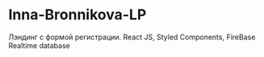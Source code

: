 # Inna-Bronnikova-LP
Лэндинг с формой регистрации.
React JS, Styled Components, FireBase Realtime database
